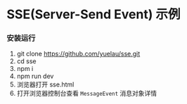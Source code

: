 # SSE(Server-Send Event) 示例


### 安装运行
1. git clone https://github.com/yuelau/sse.git
2. cd sse
3. npm i
4. npm run dev
5. 浏览器打开 sse.html
6. 打开浏览器控制台查看 `MessageEvent` 消息对象详情
  

